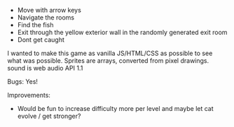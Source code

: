 - Move with arrow keys
- Navigate the rooms
- Find the fish
- Exit through the yellow exterior wall in the randomly generated exit room
- Dont get caught

I wanted to make this game as vanilla JS/HTML/CSS as possible to see what was possible. Sprites are arrays, converted from pixel drawings. sound is web audio API 1.1

Bugs: Yes! 

Improvements:
- Would be fun to increase difficulty more per level and maybe let cat evolve / get stronger?
